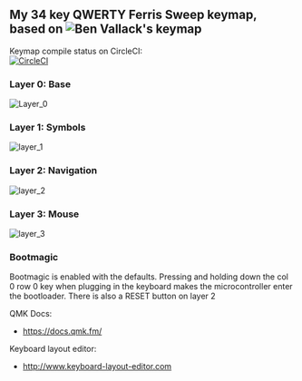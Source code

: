 ## My 34 key QWERTY Ferris Sweep keymap, based on ![Ben Vallack's](https://github.com/benvallack/34-QMK-Ferris-Sweep) keymap


Keymap compile status on CircleCI:  
[![CircleCI](https://circleci.com/gh/lassieee/34-QMK-Ferris-Sweep/tree/circleci.svg?style=shield&circle-token=323dc44e5590a9cb161f4ad7d3a6ea98ee515d45)](https://circleci.com/gh/lassieee/34-QMK-Ferris-Sweep/tree/circleci)




### Layer 0: Base

![Layer_0](https://i.imgur.com/Jiuhij5.png?1)


### Layer 1: Symbols

![layer_1](https://i.imgur.com/MhlXfnZ.png)


### Layer 2: Navigation

![layer_2](https://i.imgur.com/sbIZgvH.png)


### Layer 3: Mouse

![layer_3](https://i.imgur.com/HqvHnPj.png)




### Bootmagic
Bootmagic is enabled with the defaults.
Pressing and holding down the col 0 row 0 key when plugging in the keyboard makes the microcontroller enter the bootloader.
There is also a RESET button on layer 2


QMK Docs:
* https://docs.qmk.fm/

Keyboard layout editor:
* http://www.keyboard-layout-editor.com


